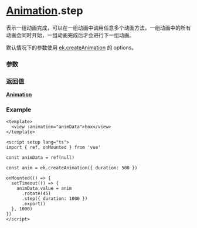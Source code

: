 # [Animation](./../Animation).step

表示一组动画完成，可以在一组动画中调用任意多个动画方法，一组动画中的所有动画会同时开始，一组动画完成后才会进行下一组动画。

默认情况下的参数使用 [ek.createAnimation](../createAnimation) 的 options。

### 参数

<Props :data="props" />

### 返回值

**[Animation](./../Animation)**

### Example

```vue
<template>
  <view :animation="animData">box</view>
</template>

<script setup lang="ts">
import { ref, onMounted } from 'vue'

const animData = ref(null)

const anim = ek.createAnimation({ duration: 500 })

onMounted(() => {
  setTimeout(() => {
    animData.value = anim
      .rotate(45)
      .step({ duration: 1000 })
      .export()
  }, 1000)
})
</script>
```

<script setup>
const props = [
    {
        name: "duration", 
        type: "number",
        default: "400",
        required: false, 
        desc: "动画持续时间，单位 ms", 
        version: "0.1.0"
    },
    {
        name: "timingFunction", 
        type: "string",
        default: "linear",
        required: false, 
        desc: "动画的效果", 
        version: "0.1.0",
        values: [
            { value: "linear", desc: "线性" },
            { value: "ease", desc: "动画以低速开始，然后加快，在结束前变慢" },
            { value: "ease-in", desc: "缓入" },
            { value: "ease-out", desc: "缓出" },
            { value: "ease-in-out", desc: "缓入缓出" },
            { value: "step-start", desc: "动画第一帧就跳至结束状态直到结束" },
            { value: "step-end", desc: "动画一直保持开始状态，最后一帧跳到结束状态" },
        ]
    },
    {
        name: "delay", 
        type: "number",
        default: "0",
        required: false, 
        desc: "动画延迟时间，单位 ms", 
        version: "0.1.0"
    },
    {
        name: "transformOrigin", 
        type: "string",
        default: "50% 50% 0",
        required: false, 
        desc: "<a target='_blank' href='https://developer.mozilla.org/en-US/docs/Web/CSS/transform-origin'>语法</a>", 
        version: "0.1.0"
    },
]

</script>
